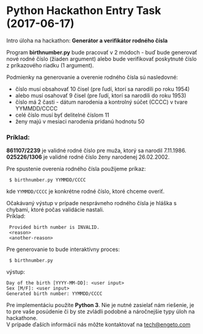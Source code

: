
# Python Hackathon Entry Task <br>(2017-06-17)

Intro úloha na hackathon: **Generátor a verifikátor rodného čísla** 

Program **birthnumber.py** bude pracovať v 2 módoch - buď bude generovať nové rodné číslo (žiaden argument) alebo bude verifikovať poskytnuté číslo z príkazového riadku (1 argument).

Podmienky na generovanie a overenie rodného čísla sú nasledovné:
 * číslo musí obsahovať 10 čisel (pre ľudí, ktorí sa narodili po roku 1954)
 * alebo musí osahovať 9 čisel (pre ľudí, ktorí sa narodili do roku 1953)
 * číslo má 2 časti - dátum narodenia a kontrolný súčet (CCCC) v tvare YYMMDD/CCCC
 * celé číslo musí byť delitelné číslom 11
 * ženy majú v mesiaci narodenia pridanú hodnotu 50

### Príklad: 
**861107/2239** je validné rodné číslo pre muža, ktorý sa narodil 7.11.1986. <br>**025226/1306** je validné rodné číslo ženy narodenej 26.02.2002.

Pre spustenie overenia rodného čísla použijeme príkaz: 

     $ birthnumber.py YYMMDD/CCCC
     
kde `YYMMDD/CCCC` je konkrétne rodné číslo, ktoré chceme overiť. 

Očakávaný výstup v prípade nesprávneho rodného čísla je hláška s chybami, ktoré počas validácie nastali. <br>Príklad:

     Provided birth number is INVALID.
     <reason>
     <another-reason>

Pre generovanie to bude interaktívny proces:
     
     $ birthnumber.py

výstup:

    Day of the birth [YYYY-MM-DD]: <user input>
    Sex [M/F]: <user input>
    Generated birth number: YYMMDD/CCCC

Pre implementáciu použite **Python 3**. Nie je nutné zasielať nám riešenie, je to pre vaše posúdenie či by ste zvládli podobné a náročnejšie typy úloh na hackathone.<br>
V prípade ďaších informácií nás môžte kontaktovať na tech@engeto.com
